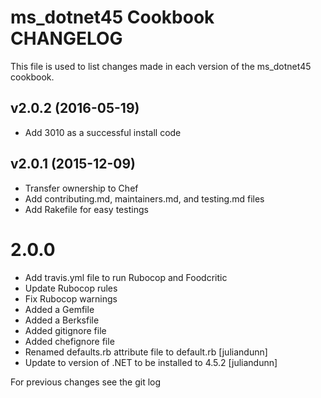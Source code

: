 # ms_dotnet45 Cookbook CHANGELOG

This file is used to list changes made in each version of the ms_dotnet45 cookbook.

## v2.0.2 (2016-05-19)

- Add 3010 as a successful install code

## v2.0.1 (2015-12-09)

- Transfer ownership to Chef
- Add contributing.md, maintainers.md, and testing.md files
- Add Rakefile for easy testings

# 2.0.0

- Add travis.yml file to run Rubocop and Foodcritic
- Update Rubocop rules
- Fix Rubocop warnings
- Added a Gemfile
- Added a Berksfile
- Added gitignore file
- Added chefignore file
- Renamed defaults.rb attribute file to default.rb [juliandunn]
- Update to version of .NET to be installed to 4.5.2 [juliandunn]

For previous changes see the git log

